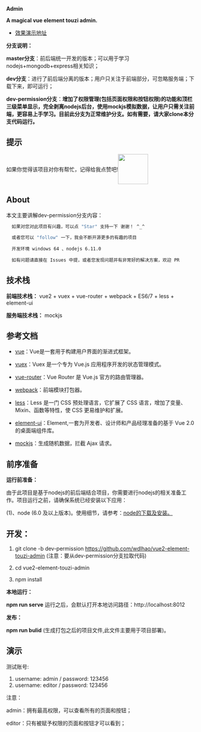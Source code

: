 <b>Admin</b>

**A magical vue element touzi admin.**

- [效果演示地址](http://www.jiouai.com/permission/#/login)

**分支说明：**

**master分支**：前后端统一开发的版本；可以用于学习nodejs+mongodb+express相关知识；

**dev分支**：进行了前后端分离的版本；用户只关注于前端部分，可忽略服务端；下载下来，即可运行；

**dev-permission分支**：<b color="#87DE75">增加了权限管理(包括页面权限和按钮权限)的功能和顶栏三级菜单显示，完全剥离nodejs后台，使用mockjs模拟数据，让用户只需关注前端，更容易上手学习。目前此分支为正常维护分支。如有需要，请大家clone本分支代码运行。</b>

## 提示
<p style="display:flex;align-items:center;">
 如果你觉得该项目对你有帮忙，记得给我点赞吧!<img src="https://github.com/wdlhao/vue2-element-touzi-admin/blob/dev-base/src/assets/img/zan.png" width="80px" /></p>

## About

本文主要讲解dev-permission分支内容：


```bash
  如果对您对此项目有兴趣，可以点 "Star" 支持一下 谢谢！ ^_^
  
  或者您可以 "follow" 一下，我会不断开源更多的有趣的项目
  
  开发环境 windows 64 、nodejs 6.11.0
  
  如有问题请直接在 Issues 中提，或者您发现问题并有非常好的解决方案，欢迎 PR
```

## 技术栈

**前端技术栈：** vue2 + vuex + vue-router + webpack + ES6/7 + less + element-ui

**服务端技术栈：** mockjs

## 参考文档

- [vue](https://vuejs.bootcss.com/v2/guide/)：Vue是一套用于构建用户界面的渐进式框架。

- [vuex](https://vuex.vuejs.org/zh/)：Vuex 是一个专为 Vue.js 应用程序开发的状态管理模式。
 
- [vue-router](https://router.vuejs.org/zh/)：Vue Router 是 Vue.js 官方的路由管理器。
 
- [webpack](https://webpack.js.org/concepts/)：前端模块打包器。
 
- [less](http://lesscss.cn/)：Less 是一门 CSS 预处理语言，它扩展了 CSS 语言，增加了变量、Mixin、函数等特性，使 CSS 更易维护和扩展。
 
- [element-ui](https://element.eleme.io/)：Element,一套为开发者、设计师和产品经理准备的基于 Vue 2.0 的桌面端组件库。
 
- [mockjs](https://github.com/nuysoft/Mock/wiki/Getting-Started)：生成随机数据，拦截 Ajax 请求。


## 前序准备

**运行前准备：**

   由于此项目是基于nodejs的前后端结合项目，你需要进行nodejs的相关准备工作。项目运行之前，请确保系统已经安装以下应用：
   
   (1)、node (6.0 及以上版本)。使用细节，请参考：[node的下载及安装。](https://nodejs.org/en/download/)
        

## 开发：
1. git clone -b dev-permission https://github.com/wdlhao/vue2-element-touzi-admin  (注意：要从dev-permission分支拉取代码)

1. cd vue2-element-touzi-admin
 
1. npm install

**本地运行：**

**npm run serve** 运行之后，会默认打开本地访问路径：http://localhost:8012

**发布：**

**npm run bulid** (生成打包之后的项目文件,此文件主要用于项目部署)。

## 演示
测试账号:

1. username: admin / password: 123456
2. username: editor / password: 123456

注意：

admin：拥有最高权限，可以查看所有的页面和按钮；

editor：只有被赋予权限的页面和按钮才可以看到；
